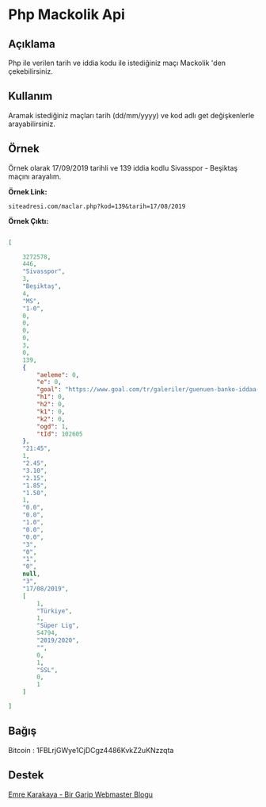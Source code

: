 # Php Mackolik Api
## Açıklama

Php ile verilen tarih ve iddia kodu ile istediğiniz maçı Mackolik 'den çekebilirsiniz.

## Kullanım

Aramak istediğiniz maçları tarih (dd/mm/yyyy) ve kod adlı get değişkenlerle arayabilirsiniz.

## Örnek

Örnek olarak 17/09/2019 tarihli ve 139 iddia kodlu Sivasspor - Beşiktaş maçını arayalım.

**Örnek Link:** 

    siteadresi.com/maclar.php?kod=139&tarih=17/08/2019

**Örnek Çıktı:**
```json

[

    3272578,
    446,
    "Sivasspor",
    3,
    "Beşiktaş",
    4,
    "MS",
    "1-0",
    0,
    0,
    0,
    0,
    3,
    0,
    139,
    {
        "aeleme": 0,
        "e": 0,
        "goal": "https://www.goal.com/tr/galeriler/guenuen-banko-iddaa-kuponlari-bahis-kuponlari-banko-maclar/1/559o1i5wyikc1jj1av5ee4yvq",
        "h1": 0,
        "h2": 0,
        "k1": 0,
        "k2": 0,
        "ogd": 1,
        "tId": 102605
    },
    "21:45",
    1,
    "2.45",
    "3.10",
    "2.15",
    "1.85",
    "1.50",
    1,
    "0.0",
    "0.0",
    "1.0",
    "0.0",
    "0.0",
    "3",
    "0",
    "1",
    "0",
    null,
    "3",
    "17/08/2019",
    [
        1,
        "Türkiye",
        1,
        "Süper Lig",
        54794,
        "2019/2020",
        "",
        0,
        1,
        "SSL",
        0,
        1
    ]

]

```

## Bağış

Bitcoin : 1FBLrjGWye1CjDCgz4486KvkZ2uKNzzqta

## Destek

[Emre Karakaya - Bir Garip Webmaster Blogu](https://www.emrekarakaya.com.tr/ "Emre Karakaya - Bir Garip Webmaster Blogu")
